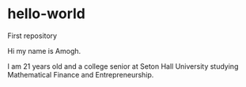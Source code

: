 # hello-world
First repository

Hi my name is Amogh.

I am 21 years old and a college senior at Seton Hall University studying Mathematical Finance and Entrepreneurship.
